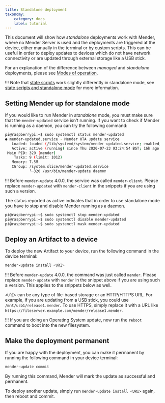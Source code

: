 ```yaml
---
title: Standalone deployment
taxonomy:
    category: docs
    label: tutorial
---
```


This document will show how *standalone* deployments work with Mender,
where no Mender Server is used and the deployments are triggered at the
device, either manually in the terminal or by custom scripts. This can be useful in order
to deploy updates to devices which do not have network connectivity or
are updated through external storage like a USB stick.

For an explanation of the difference between *managed* and *standalone* deployments, please see
[Modes of operation](../../02.Overview/01.Introduction/docs.md#client-modes-of-operation).

!!! Note that [state scripts](../../07.Artifact-creation/04.State-scripts/docs.md) work slightly differently in standalone mode, see [state scripts and standalone mode](../../07.Artifact-creation/04.State-scripts/docs.md#standalone-mode) for more information.

## Setting Mender up for standalone mode

If you would like to run Mender in *standalone* mode, you
must make sure that the `mender-updated` service isn't running. If you want to check if Mender is running as a daemon, you can try the following command:
```bash
pi@raspberrypi:~$ sudo systemctl status mender-updated
● mender-updated.service - Mender OTA update service
   Loaded: loaded (/lib/systemd/system/mender-updated.service; enabled; vendor preset: enabled)
   Active: active (running) since Thu 2020-07-23 03:24:54 BST; 16h ago
 Main PID: 320 (mender)
    Tasks: 9 (limit: 1012)
   Memory: 7.5M
   CGroup: /system.slice/mender-updated.service
           └─320 /usr/bin/mender-update daemon
```

<!--AUTOVERSION: "Before `mender-update` %"/ignore-->
!!! Before `mender-update` 4.0.0, the service was called `mender-client`. Please replace `mender-updated` with `mender-client` in the snippets if you are using such a version.

The status reported as active indicates that in order to use standalone mode you have to stop and disable Mender running as a daemon.
```bash
pi@raspberrypi:~$ sudo systemctl stop mender-updated
pi@raspberrypi:~$ sudo systemctl disable mender-updated
pi@raspberrypi:~$ sudo systemctl mask mender-updated
```


## Deploy an Artifact to a device

To deploy the new Artifact to your device, run the following command in the
device terminal:

```bash
mender-update install <URI>
```

<!--AUTOVERSION: "Before `mender-update` %"/ignore-->
!!! Before `mender-update` 4.0.0, the command was just called `mender`. Please replace `mender-update` with `mender` in the snippet above if you are using such a version. This applies to the snippets below as well.

`<URI>` can be any type of file-based storage or an HTTP/HTTPS URL.
For example, if you are updating from a USB stick, you could use `/mnt/usb1/release1.mender`.
To use HTTPS, simply replace it with a URL like `https://fileserver.example.com/mender/release1.mender`.

!!! If you are doing an Operating System update, now run the `reboot` command to boot into the new filesystem.

## Make the deployment permanent

If you are happy with the deployment, you can make it permanent by running the following command in your device terminal:

```bash
mender-update commit
```

By running this command, Mender will mark the update as successful and permanent.

To deploy another update, simply run `mender-update install <URI>` again, then reboot and commit.
